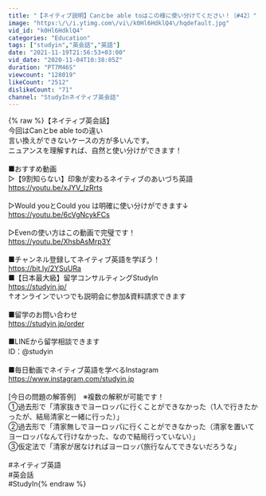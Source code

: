 ```yaml
---
title: "【ネイティブ説明】Canとbe able toはこの様に使い分けてください！〔#42〕"
image: "https:\/\/i.ytimg.com\/vi\/k0Hl6HdklQ4\/hqdefault.jpg"
vid_id: "k0Hl6HdklQ4"
categories: "Education"
tags: ["studyin","英会話","英語"]
date: "2021-11-19T21:56:53+03:00"
vid_date: "2020-11-04T10:38:05Z"
duration: "PT7M46S"
viewcount: "128019"
likeCount: "2512"
dislikeCount: "71"
channel: "StudyInネイティブ英会話"
---
```

{% raw %}【ネイティブ英会話】<br />今回はCanとbe able toの違い<br />言い換えができないケースの方が多いんです。<br />ニュアンスを理解すれば、自然と使い分けができます！<br /><br />■おすすめ動画<br />▷【9割知らない】印象が変わるネイティブのあいづち英語<br /><a rel="nofollow" target="blank" href="https://youtu.be/xJYV_IzRrts">https://youtu.be/xJYV_IzRrts</a><br /><br />▷Would youとCould you は明確に使い分けができます↓<br /><a rel="nofollow" target="blank" href="https://youtu.be/6cVgNcykFCs">https://youtu.be/6cVgNcykFCs</a><br /><br />▷Evenの使い方はこの動画で完璧です！<br /><a rel="nofollow" target="blank" href="https://youtu.be/XhsbAsMrp3Y">https://youtu.be/XhsbAsMrp3Y</a><br /><br />■チャンネル登録してネイティブ英語を学ぼう！<br /><a rel="nofollow" target="blank" href="https://bit.ly/2YSuURa">https://bit.ly/2YSuURa</a><br />■【日本最大級】留学コンサルティングStudyIn<br /><a rel="nofollow" target="blank" href="https://studyin.jp/">https://studyin.jp/</a><br />↑オンラインでいつでも説明会に参加&amp;資料請求できます<br /><br />■留学のお問い合わせ<br /><a rel="nofollow" target="blank" href="https://studyin.jp/order">https://studyin.jp/order</a><br /><br />■LINEから留学相談できます<br />ID：@studyin<br /><br />■毎日動画でネイティブ英語を学べるInstagram<br /><a rel="nofollow" target="blank" href="https://www.instagram.com/studyin.jp">https://www.instagram.com/studyin.jp</a><br /><br />[今日の問題の解答例]　※複数の解釈が可能です！<br />①過去形で「清家抜きでヨーロッパに行くことができなかった（1人で行きたかったが、結局清家と一緒に行った）」<br />②過去形で「清家無しでヨーロッパに行くことができなかった（清家を置いてヨーロッパなんて行けなかった、なので結局行っていない）」<br />③仮定法で「清家が居なければヨーロッパ旅行なんてできないだろうな」<br /><br />#ネイティブ英語<br />#英会話<br />#StudyIn{% endraw %}
